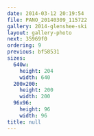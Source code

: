 ```yaml
---
date: 2014-03-12 20:19:54
file: PANO_20140309_115722
gallery: 2014-glenshee-ski
layout: gallery-photo
next: 35969f0
ordering: 9
previous: bf58531
sizes:
  640w:
    height: 204
    width: 640
  200x200:
    height: 200
    width: 200
  96x96:
    height: 96
    width: 96
title: null
---
```

